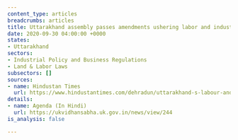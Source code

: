 ```yaml
---
content_type: articles
breadcrumbs: articles
title: Uttarakhand assembly passes amendments ushering labor and industrial reforms
date: 2020-09-30 04:00:00 +0000
states:
- Uttarakhand
sectors:
- Industrial Policy and Business Regulations
- Land & Labor Laws
subsectors: []
sources:
- name: Hindustan Times
  url: https://www.hindustantimes.com/dehradun/uttarakhand-s-labour-and-industrial-law-changes-termed-anti-worker-by-congress/story-d4zrGYdEZ5fXTUylo9bKzM.html
details:
- name: Agenda (In Hindi)
  url: https://ukvidhansabha.uk.gov.in/news/view/244
is_analysis: false

---
```


